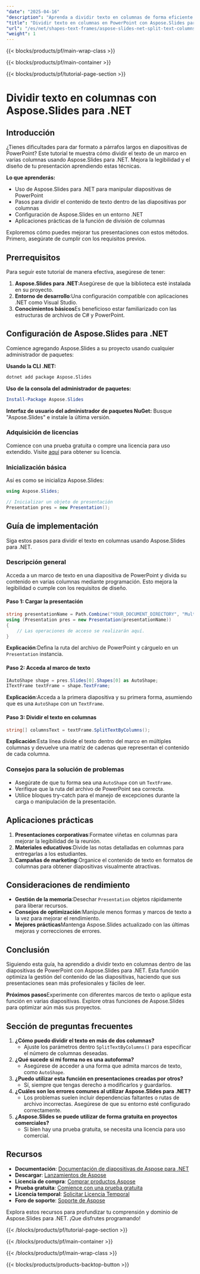 ```yaml
---
"date": "2025-04-16"
"description": "Aprenda a dividir texto en columnas de forma eficiente en presentaciones de PowerPoint con Aspose.Slides para .NET. Siga esta guía para una configuración e implementación sencillas."
"title": "Dividir texto en columnas en PowerPoint con Aspose.Slides para .NET"
"url": "/es/net/shapes-text-frames/aspose-slides-net-split-text-columns/"
"weight": 1
---
```


{{< blocks/products/pf/main-wrap-class >}}

{{< blocks/products/pf/main-container >}}

{{< blocks/products/pf/tutorial-page-section >}}
# Dividir texto en columnas con Aspose.Slides para .NET

## Introducción

¿Tienes dificultades para dar formato a párrafos largos en diapositivas de PowerPoint? Este tutorial te muestra cómo dividir el texto de un marco en varias columnas usando Aspose.Slides para .NET. Mejora la legibilidad y el diseño de tu presentación aprendiendo estas técnicas.

**Lo que aprenderás:**
- Uso de Aspose.Slides para .NET para manipular diapositivas de PowerPoint
- Pasos para dividir el contenido de texto dentro de las diapositivas por columnas
- Configuración de Aspose.Slides en un entorno .NET
- Aplicaciones prácticas de la función de división de columnas

Exploremos cómo puedes mejorar tus presentaciones con estos métodos. Primero, asegúrate de cumplir con los requisitos previos.

## Prerrequisitos

Para seguir este tutorial de manera efectiva, asegúrese de tener:
1. **Aspose.Slides para .NET**:Asegúrese de que la biblioteca esté instalada en su proyecto.
2. **Entorno de desarrollo**:Una configuración compatible con aplicaciones .NET como Visual Studio.
3. **Conocimientos básicos**Es beneficioso estar familiarizado con las estructuras de archivos de C# y PowerPoint.

## Configuración de Aspose.Slides para .NET

Comience agregando Aspose.Slides a su proyecto usando cualquier administrador de paquetes:

**Usando la CLI .NET:**
```bash
dotnet add package Aspose.Slides
```

**Uso de la consola del administrador de paquetes:**
```powershell
Install-Package Aspose.Slides
```

**Interfaz de usuario del administrador de paquetes NuGet:**
Busque "Aspose.Slides" e instale la última versión.

### Adquisición de licencias

Comience con una prueba gratuita o compre una licencia para uso extendido. Visite [aquí](https://purchase.aspose.com/buy) para obtener su licencia.

### Inicialización básica

Así es como se inicializa Aspose.Slides:
```csharp
using Aspose.Slides;

// Inicializar un objeto de presentación
Presentation pres = new Presentation();
```

## Guía de implementación

Siga estos pasos para dividir el texto en columnas usando Aspose.Slides para .NET.

### Descripción general
Acceda a un marco de texto en una diapositiva de PowerPoint y divida su contenido en varias columnas mediante programación. Esto mejora la legibilidad o cumple con los requisitos de diseño.

#### Paso 1: Cargar la presentación
```csharp
string presentationName = Path.Combine("YOUR_DOCUMENT_DIRECTORY", "MultiColumnText.pptx");
using (Presentation pres = new Presentation(presentationName))
{
    // Las operaciones de acceso se realizarán aquí.
}
```
**Explicación**:Defina la ruta del archivo de PowerPoint y cárguelo en un `Presentation` instancia.

#### Paso 2: Acceda al marco de texto
```csharp
IAutoShape shape = pres.Slides[0].Shapes[0] as AutoShape;
ITextFrame textFrame = shape.TextFrame;
```
**Explicación**:Acceda a la primera diapositiva y su primera forma, asumiendo que es una `AutoShape` con un `TextFrame`.

#### Paso 3: Dividir el texto en columnas
```csharp
string[] columnsText = textFrame.SplitTextByColumns();
```
**Explicación**:Esta línea divide el texto dentro del marco en múltiples columnas y devuelve una matriz de cadenas que representan el contenido de cada columna.

### Consejos para la solución de problemas
- Asegúrate de que tu forma sea una `AutoShape` con un `TextFrame`.
- Verifique que la ruta del archivo de PowerPoint sea correcta.
- Utilice bloques try-catch para el manejo de excepciones durante la carga o manipulación de la presentación.

## Aplicaciones prácticas

1. **Presentaciones corporativas**:Formatee viñetas en columnas para mejorar la legibilidad de la reunión.
2. **Materiales educativos**:Divide las notas detalladas en columnas para entregarlas a los estudiantes.
3. **Campañas de marketing**:Organice el contenido de texto en formatos de columnas para obtener diapositivas visualmente atractivas.

## Consideraciones de rendimiento
- **Gestión de la memoria**:Desechar `Presentation` objetos rápidamente para liberar recursos.
- **Consejos de optimización**:Manipule menos formas y marcos de texto a la vez para mejorar el rendimiento.
- **Mejores prácticas**Mantenga Aspose.Slides actualizado con las últimas mejoras y correcciones de errores.

## Conclusión

Siguiendo esta guía, ha aprendido a dividir texto en columnas dentro de las diapositivas de PowerPoint con Aspose.Slides para .NET. Esta función optimiza la gestión del contenido de las diapositivas, haciendo que sus presentaciones sean más profesionales y fáciles de leer.

**Próximos pasos**Experimente con diferentes marcos de texto o aplique esta función en varias diapositivas. Explore otras funciones de Aspose.Slides para optimizar aún más sus proyectos.

## Sección de preguntas frecuentes

1. **¿Cómo puedo dividir el texto en más de dos columnas?**
   - Ajuste los parámetros dentro `SplitTextByColumns()` para especificar el número de columnas deseadas.
2. **¿Qué sucede si mi forma no es una autoforma?**
   - Asegúrese de acceder a una forma que admita marcos de texto, como `AutoShape`.
3. **¿Puedo utilizar esta función en presentaciones creadas por otros?**
   - Sí, siempre que tengas derecho a modificarlos y guardarlos.
4. **¿Cuáles son los errores comunes al utilizar Aspose.Slides para .NET?**
   - Los problemas suelen incluir dependencias faltantes o rutas de archivo incorrectas. Asegúrese de que su entorno esté configurado correctamente.
5. **¿Aspose.Slides se puede utilizar de forma gratuita en proyectos comerciales?**
   - Si bien hay una prueba gratuita, se necesita una licencia para uso comercial.

## Recursos

- **Documentación**: [Documentación de diapositivas de Aspose para .NET](https://reference.aspose.com/slides/net/)
- **Descargar**: [Lanzamientos de Aspose](https://releases.aspose.com/slides/net/)
- **Licencia de compra**: [Comprar productos Aspose](https://purchase.aspose.com/buy)
- **Prueba gratuita**: [Comience con una prueba gratuita](https://releases.aspose.com/slides/net/)
- **Licencia temporal**: [Solicitar Licencia Temporal](https://purchase.aspose.com/temporary-license/)
- **Foro de soporte**: [Soporte de Aspose](https://forum.aspose.com/c/slides/11)

Explora estos recursos para profundizar tu comprensión y dominio de Aspose.Slides para .NET. ¡Que disfrutes programando!

{{< /blocks/products/pf/tutorial-page-section >}}

{{< /blocks/products/pf/main-container >}}

{{< /blocks/products/pf/main-wrap-class >}}

{{< blocks/products/products-backtop-button >}}